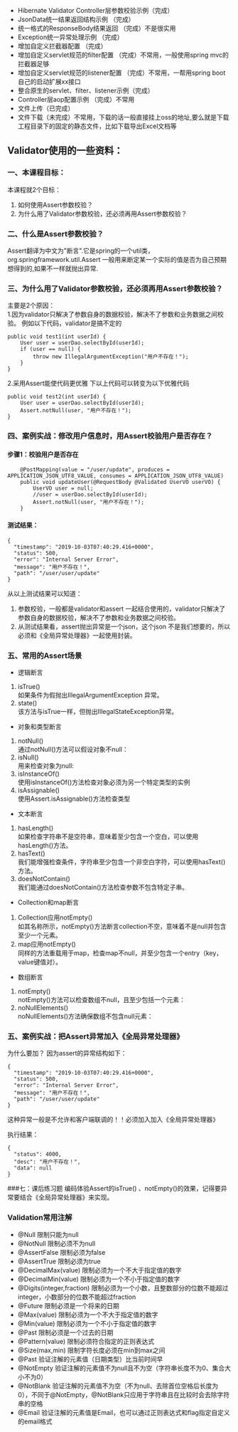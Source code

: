 + Hibernate Validator Controller层参数校验示例（完成）
+ JsonData统一结果返回结构示例 （完成）
+ 统一格式的ResponseBody结果返回 （完成）不是很实用
+ Exception统一异常处理示例 （完成）
+ 增加自定义拦截器配置 （完成）
+ 增加自定义servlet规范的filter配置 （完成）不常用，一般使用spring mvc的拦截器足够
+ 增加自定义servlet规范的listener配置 （完成）不常用，一帮用spring boot自己的启动扩展xx接口
+ 整合原生的servlet、filter、listener示例（完成）
+ Controller层aop配置示例 （完成）不常用
+ 文件上传（已完成）
+ 文件下载（未完成）不常用，下载的话一般直接挂上oss的地址,要么就是下载工程目录下的固定的静态文件，比如下载导出Excel文档等


## Validator使用的一些资料：
### 一、本课程目标：
本课程就2个目标：
1. 如何使用Assert参数校验？
2. 为什么用了Validator参数校验，还必须再用Assert参数校验？

### 二、什么是Assert参数校验？
Assert翻译为中文为"断言".它是spring的一个util类，org.springframework.util.Assert
一般用来断定某一个实际的值是否为自己预期想得到的,如果不一样就抛出异常.

### 三、为什么用了Validator参数校验，还必须再用Assert参数校验？
主要是2个原因：<br>
1.因为validator只解决了参数自身的数据校验，解决不了参数和业务数据之间校验。
例如以下代码，validator是搞不定的
``` 
public void test1(int userId) {
    User user = userDao.selectById(userId);
    if (user == null) {
        throw new IllegalArgumentException("用户不存在！");
    }
}
```
2.采用Assert能使代码更优雅
下以上代码可以转变为以下优雅代码
``` 
public void test2(int userId) {
    User user = userDao.selectById(userId);
    Assert.notNull(user, "用户不存在！");
}
```

### 四、案例实战：修改用户信息时，用Assert校验用户是否存在？
#### 步骤1：校验用户是否存在
``` 
    @PostMapping(value = "/user/update", produces = APPLICATION_JSON_UTF8_VALUE, consumes = APPLICATION_JSON_UTF8_VALUE)
    public void updateUser(@RequestBody @Validated UserVO userVO) {
        UserVO user = null;
        //user = userDao.selectById(userId);
        Assert.notNull(user, "用户不存在！");
    }
```
#### 测试结果：
``` 
{
  "timestamp": "2019-10-03T07:40:29.416+0000",
  "status": 500,
  "error": "Internal Server Error",
  "message": "用户不存在！",
  "path": "/user/user/update"
}
```
从以上测试结果可以知道：
1. 参数校验，一般都是validator和assert 一起结合使用的，validator只解决了参数自身的数据校验，解决不了参数和业务数据之间校验。
2. 从测试结果看，assert抛出异常是一个json，这个json 不是我们想要的，所以必须和《全局异常处理器》一起使用封装。



### 五、常用的Assert场景
- 逻辑断言
1. isTrue()
   <br>如果条件为假抛出IllegalArgumentException 异常。
1. state()
   <br>该方法与isTrue一样，但抛出IllegalStateException异常。

- 对象和类型断言
1. notNull()
   <br>通过notNull()方法可以假设对象不null：
1. isNull()
   <br>用来检查对象为null:
1. isInstanceOf()
   <br>使用isInstanceOf()方法检查对象必须为另一个特定类型的实例
1. isAssignable()
   <br>使用Assert.isAssignable()方法检查类型

- 文本断言
1. hasLength()
   <br>如果检查字符串不是空符串，意味着至少包含一个空白，可以使用hasLength()方法。
1. hasText()
   <br>我们能增强检查条件，字符串至少包含一个非空白字符，可以使用hasText()方法。
1. doesNotContain()
   <br>我们能通过doesNotContain()方法检查参数不包含特定子串。

- Collection和map断言
1. Collection应用notEmpty()
   <br>如其名称所示，notEmpty()方法断言collection不空，意味着不是null并包含至少一个元素。
1. map应用notEmpty()
   <br>同样的方法重载用于map，检查map不null，并至少包含一个entry（key，value键值对）。

- 数组断言
1. notEmpty()
   <br>notEmpty()方法可以检查数组不null，且至少包括一个元素：
1. noNullElements()
   <br>noNullElements()方法确保数组不包含null元素：

### 五、案例实战：把Assert异常加入《全局异常处理器》
为什么要加？
因为assert的异常结构如下：
``` 
{
  "timestamp": "2019-10-03T07:40:29.416+0000",
  "status": 500,
  "error": "Internal Server Error",
  "message": "用户不存在！",
  "path": "/user/user/update"
}
```
这种异常一般是不允许和客户端联调的！！必须加入加入《全局异常处理器》

执行结果：
``` 
{
  "status": 4000,
  "desc": "用户不存在！",
  "data": null
}
```

###七：课后练习题
编码体验Assert的isTrue() 、notEmpty()的效果，记得要异常要结合《全局异常处理器》来实现。


### Validation常用注解

+ @Null  限制只能为null
+ @NotNull  限制必须不为null
+ @AssertFalse  限制必须为false
+ @AssertTrue  限制必须为true
+ @DecimalMax(value)  限制必须为一个不大于指定值的数字
+ @DecimalMin(value)  限制必须为一个不小于指定值的数字
+ @Digits(integer,fraction) 限制必须为一个小数，且整数部分的位数不能超过integer，小数部分的位数不能超过fraction
+ @Future  限制必须是一个将来的日期
+ @Max(value)  限制必须为一个不大于指定值的数字
+ @Min(value)  限制必须为一个不小于指定值的数字
+ @Past  限制必须是一个过去的日期
+ @Pattern(value)  限制必须符合指定的正则表达式
+ @Size(max,min) 限制字符长度必须在min到max之间
+ @Past  验证注解的元素值（日期类型）比当前时间早
+ @NotEmpty  验证注解的元素值不为null且不为空（字符串长度不为0、集合大小不为0）
+ @NotBlank  验证注解的元素值不为空（不为null、去除首位空格后长度为0），不同于@NotEmpty，@NotBlank只应用于字符串且在比较时会去除字符串的空格
+ @Email  验证注解的元素值是Email，也可以通过正则表达式和flag指定自定义的email格式
